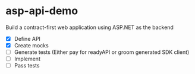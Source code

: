 # asp-api-demo
Build a contract-first web application using ASP.NET as the backend

- [x] Define API
- [x] Create mocks
- [ ] Generate tests (Either pay for readyAPI or groom generated SDK client)
- [ ] Implement
- [ ] Pass tests
